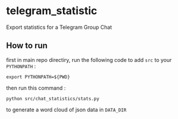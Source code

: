 # telegram_statistic
Export statistics for a Telegram Group Chat

## How to run
first in main repo directiry, run the following code to add `src` to
your `PYTHONPATH` :
```
export PYTHONPATH=${PWD} 
```

then run this command : 
```
python src/chat_statistics/stats.py
```
to generate a word cloud of json data in `DATA_DIR`    
    
